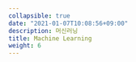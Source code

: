 ```yaml
---
collapsible: true
date: "2021-01-07T10:08:56+09:00"
description: 머신러닝
title: Machine Learning
weight: 6
---
```


<br>